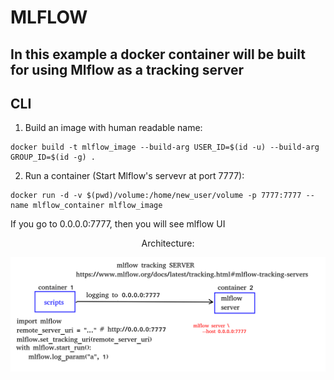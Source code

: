 # MLFLOW
## In this example a docker container will be built for using Mlflow as a tracking server
## CLI

1) Build an image with human readable name:  
```
docker build -t mlflow_image --build-arg USER_ID=$(id -u) --build-arg GROUP_ID=$(id -g) .
```
2) Run a container (Start Mlflow's servevr at port 7777):  
```
docker run -d -v $(pwd)/volume:/home/new_user/volume -p 7777:7777 --name mlflow_container mlflow_image
```
If you go to 0.0.0.0:7777, then you will see mlflow UI
<p style="text-align:center;">Architecture:</p>
<img src="img/scheme.png"
     alt="Markdown Monster icon"
     style="float: left; margin-right: 10px;" />

